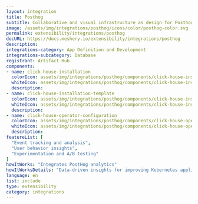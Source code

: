 ```yaml
---
layout: integration
title: Posthog
subtitle: Collaborative and visual infrastructure as design for Posthog
image: /assets/img/integrations/posthog/icons/color/posthog-color.svg
permalink: extensibility/integrations/posthog
docURL: https://docs.meshery.io/extensibility/integrations/posthog
description: 
integrations-category: App Definition and Development
integrations-subcategory: Database
registrant: Artifact Hub
components: 
- name: click-house-installation
  colorIcon: assets/img/integrations/posthog/components/click-house-installation/icons/color/click-house-installation-color.svg
  whiteIcon: assets/img/integrations/posthog/components/click-house-installation/icons/white/click-house-installation-white.svg
  description: 
- name: click-house-installation-template
  colorIcon: assets/img/integrations/posthog/components/click-house-installation-template/icons/color/click-house-installation-template-color.svg
  whiteIcon: assets/img/integrations/posthog/components/click-house-installation-template/icons/white/click-house-installation-template-white.svg
  description: 
- name: click-house-operator-configuration
  colorIcon: assets/img/integrations/posthog/components/click-house-operator-configuration/icons/color/click-house-operator-configuration-color.svg
  whiteIcon: assets/img/integrations/posthog/components/click-house-operator-configuration/icons/white/click-house-operator-configuration-white.svg
  description: 
featureList: [
  "Event tracking and analysis",
  "User behavior insights",
  "Experimentation and A/B testing"
]
howItWorks: "Integrates PostHog analytics"
howItWorksDetails: "Data-driven insights for improving Kubernetes applications and services"
language: en
list: include
type: extensibility
category: integrations
---
```

